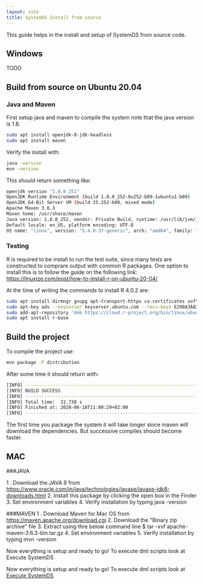 ```yaml
---
layout: site
title: SystemDS Install from source
---
```

<!--
{% comment %}
Licensed to the Apache Software Foundation (ASF) under one or more
contributor license agreements.  See the NOTICE file distributed with
this work for additional information regarding copyright ownership.
The ASF licenses this file to you under the Apache License, Version 2.0
(the "License"); you may not use this file except in compliance with
the License.  You may obtain a copy of the License at

http://www.apache.org/licenses/LICENSE-2.0

Unless required by applicable law or agreed to in writing, software
distributed under the License is distributed on an "AS IS" BASIS,
WITHOUT WARRANTIES OR CONDITIONS OF ANY KIND, either express or implied.
See the License for the specific language governing permissions and
limitations under the License.
{% endcomment %}
-->

This guide helps in the install and setup of SystemDS from source code.

## Windows

TODO

## Build from source on Ubuntu 20.04

### Java and Maven

First setup java and maven to compile the system note that the java version is 1.8.

```bash
sudo apt install openjdk-8-jdk-headless
sudo apt install maven
```

Verify the install with:

```bash
java -version
mvn -version
```

This should return something like:

```bash
openjdk version "1.8.0_252"
OpenJDK Runtime Environment (build 1.8.0_252-8u252-b09-1ubuntu1-b09)
OpenJDK 64-Bit Server VM (build 25.252-b09, mixed mode)
Apache Maven 3.6.3
Maven home: /usr/share/maven
Java version: 1.8.0_252, vendor: Private Build, runtime: /usr/lib/jvm/java-8-openjdk-amd64/jre
Default locale: en_US, platform encoding: UTF-8
OS name: "linux", version: "5.4.0-37-generic", arch: "amd64", family: "unix"
```

### Testing

R is required to be install to run the test suite, since many tests are constructed to comprare output with common R packages.
One option to install this is to follow the guide on the following link: <https://linuxize.com/post/how-to-install-r-on-ubuntu-20-04/>

At the time of writing the commands to install R 4.0.2 are:

```bash
sudo apt install dirmngr gnupg apt-transport-https ca-certificates software-properties-common
sudo apt-key adv --keyserver keyserver.ubuntu.com --recv-keys E298A3A825C0D65DFD57CBB651716619E084DAB9
sudo add-apt-repository 'deb https://cloud.r-project.org/bin/linux/ubuntu focal-cran40/'
sudo apt install r-base
```

## Build the project

To compile the project use:

```bash
mvn package -P distribution
```

After some time it should return with:

```bash
[INFO] ------------------------------------------------------------------------
[INFO] BUILD SUCCESS
[INFO] ------------------------------------------------------------------------
[INFO] Total time:  31.730 s
[INFO] Finished at: 2020-06-18T11:00:29+02:00
[INFO] ------------------------------------------------------------------------
```

The first time you package the system it will take longer since maven will download the dependencies.
But successive compiles should become faster.

## MAC

###JAVA

1 . Download the JAVA 8 from https://www.oracle.com/in/java/technologies/javase/javase-jdk8-downloads.html
2. Install this package by clicking the open box in the Finder
3. Set environment variables
4. Verify installation by typing java -version

###MAVEN
1 . Download Maven for Mac OS from https://maven.apache.org/download.cgi
2. Download the "Binary zip archive" file
3. Extract using thre below command line $ tar -xvf apache-maven-3.6.3-bin.tar.gz
4. Set environment variables
5. Verify installation by typing mvn -version

Now everything is setup and ready to go! To execute dml scripts look at Execute SystemDS


Now everything is setup and ready to go!
To execute dml scripts look at [Execute SystemDS](run)
